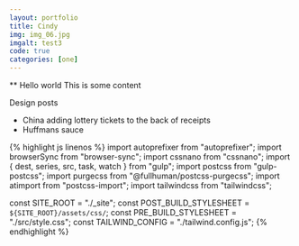 ```yaml
---
layout: portfolio
title: Cindy
img: img_06.jpg
imgalt: test3
code: true
categories: [one]
---
```


** Hello world
This is some content

Design posts
 - China adding lottery tickets to the back of receipts
 - Huffmans sauce

 {% highlight js linenos %}
 import autoprefixer from "autoprefixer";
 import browserSync from "browser-sync";
 import cssnano from "cssnano";
 import { dest, series, src, task, watch } from "gulp";
 import postcss from "gulp-postcss";
 import purgecss from "@fullhuman/postcss-purgecss";
 import atimport from "postcss-import";
 import tailwindcss from "tailwindcss";

 const SITE_ROOT = "./_site";
 const POST_BUILD_STYLESHEET = `${SITE_ROOT}/assets/css/`;
 const PRE_BUILD_STYLESHEET = "./src/style.css";
 const TAILWIND_CONFIG = "./tailwind.config.js"; {% endhighlight %}
